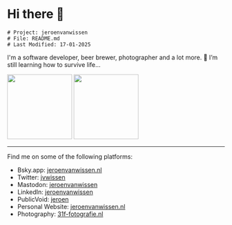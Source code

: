 # Hi there 👋
```
# Project: jeroenvanwissen
# File: README.md
# Last Modified: 17-01-2025
```
I'm a software developer, beer brewer, photographer and a lot more.
🌱 I’m still learning how to survive life...

<span>
    <img height="150" src="https://github-readme-stats.vercel.app/api/top-langs/?username=jeroenvanwissen&layout=compact&theme=onedark" />
</span>
<span>
    <img height="150" src="https://github-readme-stats.vercel.app/api?username=jeroenvanwissen&show_icons=true&theme=onedark" />
</span>

----

Find me on some of the following platforms:

- Bsky.app: [jeroenvanwissen.nl](https://bsky.app/profile/jeroenvanwissen.nl)
- Twitter: [jvwissen](https://twitter.com/jvwissen)
- Mastodon: [jeroenvanwissen](https://mastodon.social/@jeroenvanwissen)
- LinkedIn: [jeroenvanwissen](https://www.linkedin.com/in/jeroenvanwissen/)
- PublicVoid: [jeroen](https://public-void.social/@jeroen)
- Personal Website: [jeroenvanwissen.nl](https://jeroenvanwissen.nl)
- Photography: [31f-fotografie.nl](https://31f-fotografie.nl)
